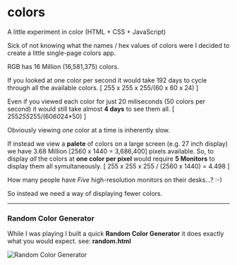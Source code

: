 colors
======

A little experiment in color (HTML + CSS + JavaScript)

Sick of not knowing what the names / hex values of colors were I decided to create a little single-page colors app.

RGB has 16 Million (16,581,375) colors.

If you looked at one color per second it would take 192 days to cycle through all the available colors. [ 255 x 255 x 255/(60 x 60 x 24) ]

Even if you viewed each color for just 20 miliseconds (50 colors per second) it would still take almost **4 days** to see them all. [ 255*255*255/(60*60*24*50) ]

Obviously viewing *one* color at a time is inherently slow. 

If instead we view a **palete** of colors on a large screen (e.g. 27 inch display) we have 3.68 Million [2560 x 1440 = 3,686,400] pixels available. 
So, to display *all* the colors at **one color per pixel** would require **5 Monitors** to display them all symultaneously. [ 255 x 255 x 255 / (2560 x 1440) = 4.498 ]

How many people have *Five* high-resolution monitors on their desks...? :-)

So instead we need a way of displaying fewer colors.



- - -

### Random Color Generator

While I was playing I built a quick **Random Color Generator** 
it does exactly what you would expect. see: **random.html**

![Random Color Generator](https://raw.github.com/nelsonic/colors/master/screenshots/random-color-generator.png "A Simple Random Color Generator!")


